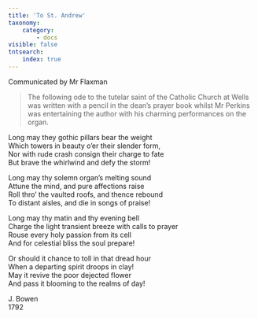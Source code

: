 ```yaml
---
title: 'To St. Andrew'
taxonomy:
    category:
        - docs
visible: false
tntsearch:
    index: true
---
```


<div class="author">Communicated by Mr Flaxman</div>

> The following ode to the tutelar saint of the Catholic Church at Wells was written with a pencil in the dean’s prayer book whilst Mr Perkins was entertaining the author with his charming performances on the organ.

Long may they gothic pillars bear the weight  
Which towers in beauty o’er their slender form,  
Nor with rude crash consign their charge to fate  
But brave the whirlwind and defy the storm!  

Long may thy solemn organ’s melting sound  
Attune the mind, and pure affections raise  
Roll thro’ the vaulted roofs, and thence rebound  
To distant aisles, and die in songs of praise!  

Long may thy matin and thy evening bell  
Charge the light transient breeze with calls to prayer  
Rouse every holy passion from its cell  
And for celestial bliss the soul prepare!  

Or should it chance to toll in that dread hour  
When a departing spirit droops in clay!  
May it revive the poor dejected flower  
And pass it blooming to the realms of day!  

J. Bowen  
1792
